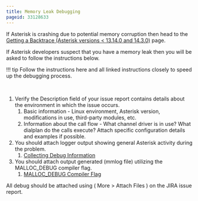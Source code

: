 ```yaml
---
title: Memory Leak Debugging
pageid: 33128633
---
```


If Asterisk is crashing due to potential memory corruption then head to the [Getting a Backtrace (Asterisk versions < 13.14.0 and 14.3.0)](/Development/Debugging/Getting-a-Backtrace-Asterisk-versions-13.14.0-and-14.3.0) page.

If Asterisk developers suspect that you have a memory leak then you will be asked to follow the instructions below.




!!! tip 
    Follow the instructions here and all linked instructions closely to speed up the debugging process.

      
[//]: # (end-tip)



 

1. Verify the Description field of your issue report contains details about the environment in which the issue occurs.
	1. Basic information - Linux environment, Asterisk version, modifications in use, third-party modules, etc.
	2. Information about the call flow - What channel driver is in use? What dialplan do the calls execute? Attach specific configuration details and examples if possible.
2. You should attach logger output showing general Asterisk activity during the problem.
	1. [Collecting Debug Information](/Operation/Logging/Collecting-Debug-Information)
3. You should attach output generated (mmlog file) utilizing the MALLOC\_DEBUG compiler flag.
	1. [MALLOC\_DEBUG Compiler Flag](/Development/Debugging/MALLOC_DEBUG-Compiler-Flag)

All debug should be attached using ( More > Attach Files ) on the JIRA issue report.

